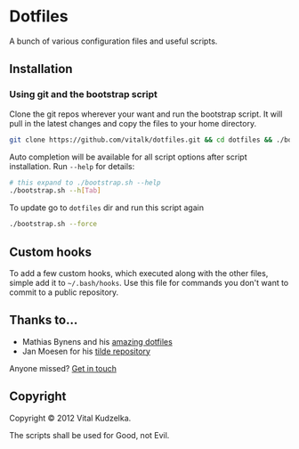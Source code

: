 # Dotfiles

A bunch of various configuration files and useful scripts.

## Installation

### Using git and the bootstrap script

Clone the git repos wherever your want and run the bootstrap script. It will
pull in the latest changes and copy the files to your home directory.

```bash
git clone https://github.com/vitalk/dotfiles.git && cd dotfiles && ./bootstrap.sh
```

Auto completion will be available for all script options after script
installation. Run `--help` for details:

```bash
# this expand to ./bootstrap.sh --help
./bootstrap.sh --h[Tab]
```

To update go to `dotfiles` dir and run this script again

```bash
./bootstrap.sh --force
```

## Custom hooks

To add a few custom hooks, which executed along with the other files, simple
add it to `~/.bash/hooks`. Use this file for commands you don't want to commit
to a public repository.

## Thanks to…

* Mathias Bynens and his [amazing dotfiles](https://github.com/mathiasbynens/dotfiles)
* Jan Moesen for his [tilde repository](https://github.com/janmoesen/tilde)

Anyone missed? [Get in touch](mailto:vital.kudzelka@gmail.com)

## Copyright

Copyright © 2012 Vital Kudzelka.

The scripts shall be used for Good, not Evil.
